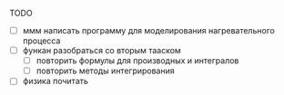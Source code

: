 TODO
- [ ] ммм
      написать программу для моделирования нагревательного процесса
- [ ] функан
      разобраться со вторым тааском
	- [ ] повторить формулы для производных и интегралов
	- [ ] повторить методы интегрирования
- [ ] физика
      почитать